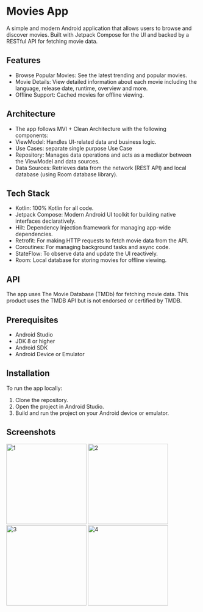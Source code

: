 # Movies App

A simple and modern Android application that allows users to browse and discover movies. Built with
Jetpack Compose for the UI and backed by a RESTful API for fetching movie data.

## Features

- Browse Popular Movies: See the latest trending and popular movies.
- Movie Details: View detailed information about each movie including the language, release date,
  runtime, overview and more.
- Offline Support: Cached movies for offline viewing.

## Architecture

- The app follows MVI + Clean Architecture with the following components:
- ViewModel: Handles UI-related data and business logic.
- Use Cases: separate single purpose Use Case
- Repository: Manages data operations and acts as a mediator between the ViewModel and data sources.
- Data Sources: Retrieves data from the network (REST API) and local database (using Room database
  library).

## Tech Stack

- Kotlin: 100% Kotlin for all code.
- Jetpack Compose: Modern Android UI toolkit for building native interfaces declaratively.
- Hilt: Dependency Injection framework for managing app-wide dependencies.
- Retrofit: For making HTTP requests to fetch movie data from the API.
- Coroutines: For managing background tasks and async code.
- StateFlow: To observe data and update the UI reactively.
- Room: Local database for storing movies for offline viewing.

## API

The app uses The Movie Database (TMDb) for fetching movie data.
This product uses the TMDB API but is not endorsed or certified by TMDB.

## Prerequisites

- Android Studio
- JDK 8 or higher
- Android SDK
- Android Device or Emulator

## Installation

To run the app locally:

1. Clone the repository.
2. Open the project in Android Studio.
3. Build and run the project on your Android device or emulator.

## Screenshots
<img width="210" alt="1" src="https://github.com/user-attachments/assets/bab9e202-9775-4ccf-8679-92cefa1492f6">
<img width="210" alt="2" src="https://github.com/user-attachments/assets/045396f6-21ad-4576-98d6-44d2c5df491e">
<img width="210" alt="3" src="https://github.com/user-attachments/assets/20eedc3c-2dc2-4765-a01b-9770cbf2c401">
<img width="210" alt="4" src="https://github.com/user-attachments/assets/130fa7fb-9bd3-4a0f-a23b-0bf48ff7f1f4">

